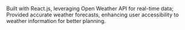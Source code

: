 Built with React.js, leveraging Open Weather API for real-time data; Provided accurate weather forecasts, enhancing user
accessibility to weather information for better planning.
